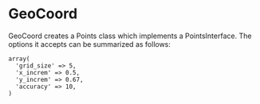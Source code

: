 # GeoCoord

GeoCoord creates a Points class which implements a PointsInterface. The options it accepts can be summarized as follows:

````
array(
  'grid_size' => 5,
  'x_increm' => 0.5,
  'y_increm' => 0.67,
  'accuracy' => 10,
)
````
